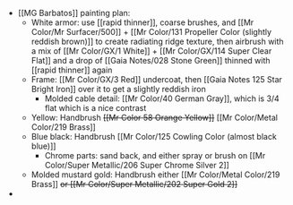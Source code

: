 - [[MG Barbatos]] painting plan:
	- White armor: use [[rapid thinner]], coarse brushes, and [[Mr Color/Mr Surfacer/500]] + [[Mr Color/131 Propeller Color (slightly reddish brown)]]  to create radiating ridge texture, then airbrush with a mix of [[Mr Color/GX/1 White]] + [[Mr Color/GX/114 Super Clear Flat]] and a drop of [[Gaia Notes/028 Stone Green]] thinned with [[rapid thinner]] again
	- Frame: [[Mr Color/GX/3 Red]] undercoat, then [[Gaia Notes 125 Star Bright Iron]] over it to get a slightly reddish iron
		- Molded cable detail: [[Mr Color/40 German Gray]], which is 3/4 flat which is a nice contrast
	- Yellow: Handbrush ~~[[Mr Color 58 Orange Yellow]]~~ [[Mr Color/Metal Color/219 Brass]]
	- Blue black: Handbrush [[Mr Color/125 Cowling Color (almost black blue)]]
		- Chrome parts: sand back, and either spray or brush on [[Mr Color/Super Metallic/206 Super Chrome Silver 2]]
	- Molded mustard gold: Handbrush either [[Mr Color/Metal Color/219 Brass]] ~~or [[Mr Color/Super Metallic/202 Super Gold 2]]~~
-